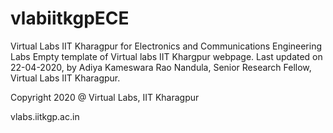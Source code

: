 # vlabiitkgpECE
Virtual Labs IIT Kharagpur for Electronics and Communications Engineering Labs
Empty template of Virtual labs IIT Khargpur webpage.
Last updated on
  22-04-2020,
by
  Adiya Kameswara Rao Nandula,
  Senior Research Fellow,
  Virtual Labs IIT Kharagpur.

Copyright 2020 @ Virtual Labs, IIT Kharagpur

vlabs.iitkgp.ac.in
